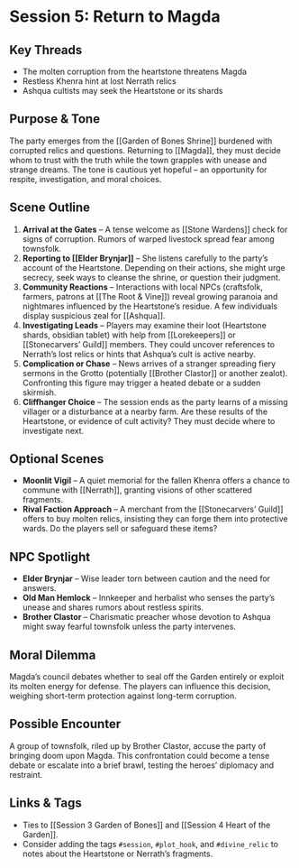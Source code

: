 # Session 5: Return to Magda

## Key Threads
- The molten corruption from the heartstone threatens Magda
- Restless Khenra hint at lost Nerrath relics
- Ashqua cultists may seek the Heartstone or its shards


## Purpose & Tone
The party emerges from the [[Garden of Bones Shrine]] burdened with corrupted relics and questions. Returning to [[Magda]], they must decide whom to trust with the truth while the town grapples with unease and strange dreams. The tone is cautious yet hopeful – an opportunity for respite, investigation, and moral choices.

## Scene Outline
1. **Arrival at the Gates** – A tense welcome as [[Stone Wardens]] check for signs of corruption. Rumors of warped livestock spread fear among townsfolk.
2. **Reporting to [[Elder Brynjar]]** – She listens carefully to the party’s account of the Heartstone. Depending on their actions, she might urge secrecy, seek ways to cleanse the shrine, or question their judgment.
3. **Community Reactions** – Interactions with local NPCs (craftsfolk, farmers, patrons at [[The Root & Vine]]) reveal growing paranoia and nightmares influenced by the Heartstone’s residue. A few individuals display suspicious zeal for [[Ashqua]].
4. **Investigating Leads** – Players may examine their loot (Heartstone shards, obsidian tablet) with help from [[Lorekeepers]] or [[Stonecarvers’ Guild]] members. They could uncover references to Nerrath’s lost relics or hints that Ashqua’s cult is active nearby.
5. **Complication or Chase** – News arrives of a stranger spreading fiery sermons in the Grotto (potentially [[Brother Clastor]] or another zealot). Confronting this figure may trigger a heated debate or a sudden skirmish.
6. **Cliffhanger Choice** – The session ends as the party learns of a missing villager or a disturbance at a nearby farm. Are these results of the Heartstone, or evidence of cult activity? They must decide where to investigate next.

## Optional Scenes
- **Moonlit Vigil** – A quiet memorial for the fallen Khenra offers a chance to commune with [[Nerrath]], granting visions of other scattered fragments.
- **Rival Faction Approach** – A merchant from the [[Stonecarvers’ Guild]] offers to buy molten relics, insisting they can forge them into protective wards. Do the players sell or safeguard these items?

## NPC Spotlight
- **Elder Brynjar** – Wise leader torn between caution and the need for answers.
- **Old Man Hemlock** – Innkeeper and herbalist who senses the party’s unease and shares rumors about restless spirits.
- **Brother Clastor** – Charismatic preacher whose devotion to Ashqua might sway fearful townsfolk unless the party intervenes.

## Moral Dilemma
Magda’s council debates whether to seal off the Garden entirely or exploit its molten energy for defense. The players can influence this decision, weighing short-term protection against long-term corruption.

## Possible Encounter
A group of townsfolk, riled up by Brother Clastor, accuse the party of bringing doom upon Magda. This confrontation could become a tense debate or escalate into a brief brawl, testing the heroes’ diplomacy and restraint.

## Links & Tags
- Ties to [[Session 3 Garden of Bones]] and [[Session 4 Heart of the Garden]].
- Consider adding the tags `#session`, `#plot_hook`, and `#divine_relic` to notes about the Heartstone or Nerrath’s fragments.
